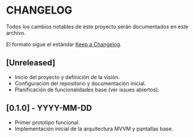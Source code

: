 # CHANGELOG

Todos los cambios notables de este proyecto serán documentados en este archivo.

El formato sigue el estándar [Keep a Changelog](https://keepachangelog.com/es-ES/1.0.0/).

## [Unreleased]
- Inicio del proyecto y definición de la visión.
- Configuración del repositorio y documentación inicial.
- Planificación de funcionalidades base (ver issues abiertos).

## [0.1.0] - YYYY-MM-DD
- Primer prototipo funcional.
- Implementación inicial de la arquitectura MVVM y pantallas base.
